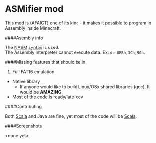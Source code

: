 ASMifier mod
========

This mod is (AFAICT) one of its kind - it makes it possible to program in Assembly inside Minecraft.

####Asembly info

The [NASM](http://www.nasm.us) [syntax](http://nasm.us/doc/nasmdoci.html) is used.<br />
The Assembly interpreter cannot execute data. Ex: `db 0EBh,3Ch,90h`.

####Missing features that should be in

1. Full FAT16 emulation
  * Native library
    * If anyone would like to build Linux/OSx shared libraries (gcc), It would be __AMAZING__.
  * Most of the code is ready/late-dev

####Contributing

Both [Scala](http://www.scala-lang.org) and Java are fine, yet most of the code will be [Scala](http://www.scala-lang.org).

####Screenshots

&lt;none yet>
